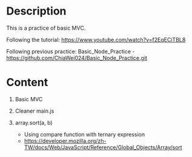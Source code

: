 # Description

This is a practice of basic MVC.

Following the tutorial: https://www.youtube.com/watch?v=f2EqECiTBL8

Following previous practice: Basic_Node_Practice - https://github.com/ChiaWei024/Basic_Node_Practice.git

# Content

1.  Basic MVC

1.  Cleaner main.js

1.  array.sort(a, b)
    - Using compare function with ternary expression
    - https://developer.mozilla.org/zh-TW/docs/Web/JavaScript/Reference/Global_Objects/Array/sort

